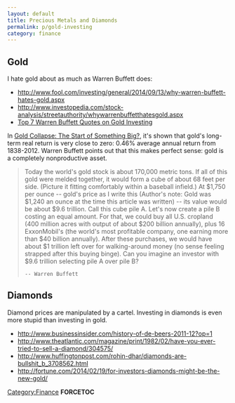 ```yaml
---
layout: default
title: Precious Metals and Diamonds
permalink: p/gold-investing
category: finance
---
```


Gold
----

I hate gold about as much as Warren Buffett does:

-   <http://www.fool.com/investing/general/2014/09/13/why-warren-buffett-hates-gold.aspx>
-   <http://www.investopedia.com/stock-analysis/streetauthority/whywarrenbuffetthatesgold.aspx>
-   [Top 7 Warren Buffett Quotes on Gold Investing](http://www.minyanville.com/trading-and-investing/commodities/articles/Warren-Buffett-brka-gold-investing-investing/10/3/2012/id/44617)

In [Gold Collapse: The Start of Something Big?](http://www.fool.com/investing/general/2013/04/16/gold-collapse-the-beginning-of-something-big.aspx), it's shown that gold's long-term real return is very close to zero: 0.46% average annual return from 1838-2012. Warren Buffett points out that this makes perfect sense: gold is a completely nonproductive asset.

> Today the world's gold stock is about 170,000 metric tons. If all of this gold were melded together, it would form a cube of about 68 feet per side. (Picture it fitting comfortably within a baseball infield.) At $1,750 per ounce -- gold's price as I write this (Author's note: Gold was $1,240 an ounce at the time this article was written) -- its value would be about $9.6 trillion. Call this cube pile A. Let's now create a pile B costing an equal amount. For that, we could buy all U.S. cropland (400 million acres with output of about $200 billion annually), plus 16 ExxonMobil's (the world's most profitable company, one earning more than $40 billion annually). After these purchases, we would have about $1 trillion left over for walking-around money (no sense feeling strapped after this buying binge). Can you imagine an investor with $9.6 trillion selecting pile A over pile B?
>
> `-- Warren Buffett`

Diamonds
--------

Diamond prices are manipulated by a cartel. Investing in diamonds is even more stupid than investing in gold.

-   <http://www.businessinsider.com/history-of-de-beers-2011-12?op=1>
-   <http://www.theatlantic.com/magazine/print/1982/02/have-you-ever-tried-to-sell-a-diamond/304575/>
-   <http://www.huffingtonpost.com/rohin-dhar/diamonds-are-bullshit_b_3708562.html>
-   <http://fortune.com/2014/02/19/for-investors-diamonds-might-be-the-new-gold/>

[Category:Finance](/Category:Finance "wikilink") __FORCETOC__
